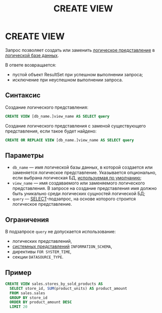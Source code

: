 ﻿---
layout: default
title: CREATE VIEW
nav_order: 14
parent: Запросы SQL+
grand_parent: Справочная информация
has_children: false
has_toc: false
---

# CREATE VIEW

Запрос позволяет создать или заменить [логическое представление](../../../Обзор_понятий_компонентов_и_связей/Основные_понятия/Логическое_представление/Логическое_представление.md) 
в [логической базе данных](../../../Обзор_понятий_компонентов_и_связей/Основные_понятия/Логическая_база_данных/Логическая_база_данных.md).

В ответе возвращается:
*   пустой объект ResultSet при успешном выполнении запроса;
*   исключение при неуспешном выполнении запроса.

## Синтаксис

Создание логического представления:
```sql
CREATE VIEW [db_name.]view_name AS SELECT query
```

Создание логического представления с заменой существующего представления, если такое будет найдено:
```sql
CREATE OR REPLACE VIEW [db_name.]view_name AS SELECT query
```

## Параметры

*   `db_name` — имя логической базы данных, в которой создается или заменяется логическое представление. 
    Указывается опционально, если выбрана логическая БД, 
    [используемая по умолчанию](../../../Работа_с_системой/Другие_функции/Определение_логической_БД_по_умолчанию/Определение_логической_БД_по_умолчанию.md);
*   `view_name` — имя создаваемого или заменяемого логического представления. В запросе на создание 
    представления имя должно быть уникально среди логических сущностей логической БД;
*   `query` — [SELECT](../SELECT/SELECT.md)-подзапрос, на основе которого строится логическое представление.

## Ограничения

В подзапросе `query` не допускается использование:
*   логических представлений,
*   [системных представлений](../../Системные_представления_INFORMATION_SCHEMA/Системные_представления_INFORMATION_SCHEMA.md) 
    `INFORMATION_SCHEMA`,
*   директивы `FOR SYSTEM_TIME`,
*   секции `DATASOURCE_TYPE`.

## Пример

```sql
CREATE VIEW sales.stores_by_sold_products AS
  SELECT store_id, SUM(product_units) AS product_amount
  FROM sales.sales
  GROUP BY store_id
  ORDER BY product_amount DESC
  LIMIT 20
```